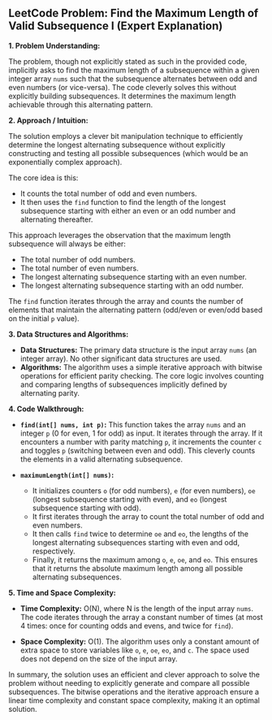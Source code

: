 ## LeetCode Problem: Find the Maximum Length of Valid Subsequence I (Expert Explanation)

**1. Problem Understanding:**

The problem, though not explicitly stated as such in the provided code, implicitly asks to find the maximum length of a subsequence within a given integer array `nums` such that the subsequence alternates between odd and even numbers (or vice-versa).  The code cleverly solves this without explicitly building subsequences. It determines the maximum length achievable through this alternating pattern.

**2. Approach / Intuition:**

The solution employs a clever bit manipulation technique to efficiently determine the longest alternating subsequence without explicitly constructing and testing all possible subsequences (which would be an exponentially complex approach).

The core idea is this:

* It counts the total number of odd and even numbers.
* It then uses the `find` function to find the length of the longest subsequence starting with either an even or an odd number and alternating thereafter.

This approach leverages the observation that the maximum length subsequence will always be either:

* The total number of odd numbers.
* The total number of even numbers.
* The longest alternating subsequence starting with an even number.
* The longest alternating subsequence starting with an odd number.


The `find` function iterates through the array and counts the number of elements that maintain the alternating pattern (odd/even or even/odd based on the initial `p` value).

**3. Data Structures and Algorithms:**

* **Data Structures:** The primary data structure is the input array `nums` (an integer array).  No other significant data structures are used.
* **Algorithms:** The algorithm uses a simple iterative approach with bitwise operations for efficient parity checking.  The core logic involves counting and comparing lengths of subsequences implicitly defined by alternating parity.


**4. Code Walkthrough:**

* **`find(int[] nums, int p)`:** This function takes the array `nums` and an integer `p` (0 for even, 1 for odd) as input. It iterates through the array. If it encounters a number with parity matching `p`, it increments the counter `c` and toggles `p` (switching between even and odd).  This cleverly counts the elements in a valid alternating subsequence.

* **`maximumLength(int[] nums)`:**
    * It initializes counters `o` (for odd numbers), `e` (for even numbers), `oe` (longest subsequence starting with even), and `eo` (longest subsequence starting with odd).
    * It first iterates through the array to count the total number of odd and even numbers.
    * It then calls `find` twice to determine `oe` and `eo`, the lengths of the longest alternating subsequences starting with even and odd, respectively.
    * Finally, it returns the maximum among `o`, `e`, `oe`, and `eo`. This ensures that it returns the absolute maximum length among all possible alternating subsequences.


**5. Time and Space Complexity:**

* **Time Complexity:** O(N), where N is the length of the input array `nums`.  The code iterates through the array a constant number of times (at most 4 times: once for counting odds and evens, and twice for `find`).

* **Space Complexity:** O(1). The algorithm uses only a constant amount of extra space to store variables like `o`, `e`, `oe`, `eo`, and `c`.  The space used does not depend on the size of the input array.


In summary, the solution uses an efficient and clever approach to solve the problem without needing to explicitly generate and compare all possible subsequences. The bitwise operations and the iterative approach ensure a linear time complexity and constant space complexity, making it an optimal solution.
